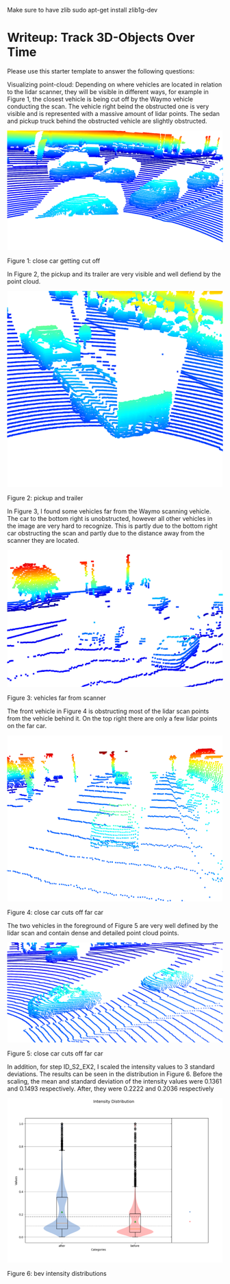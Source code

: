 Make sure to have zlib
sudo apt-get install zlib1g-dev

# Writeup: Track 3D-Objects Over Time

Please use this starter template to answer the following questions:

Visualizing point-cloud:
    Depending on where vehicles are located in relation to the lidar scanner, they will be visible in different ways, for example in Figure 1, the closest vehicle is being cut off by the Waymo vehicle conducting the scan. The vehicle right beind the obstructed one is very visible and is represented with a massive amount of lidar points. The sedan and pickup truck behind the obstructed vehicle are slightly obstructed. 
    
![Figure 1: close car getting cut off](images/figure1.png)

Figure 1: close car getting cut off

In Figure 2, the pickup and its trailer are very visible and well defiend by the point cloud. 

![Figure 2: pickup and trailer](images/figure2.png)

Figure 2: pickup and trailer

In Figure 3, I found some vehicles far from the Waymo scanning vehicle. The car to the bottom right is unobstructed, however all other vehicles in the image are very hard to recognize. This is partly due to the bottom right car obstructing the scan and partly due to the distance away from the scanner they are located.

![Figure 3: vehicles far from scanner](images/figure3.png)

Figure 3: vehicles far from scanner

The front vehicle in Figure 4 is obstructing most of the lidar scan points from the vehicle behind it. On the top right there are only a few lidar points on the far car.

![Figure 4: close car cuts off far car](images/figure4.png)

Figure 4: close car cuts off far car

The two vehicles in the foreground of Figure 5 are very well defined by the lidar scan and contain dense and detailed point cloud points.

![Figure 5: close car cuts off far car](images/figure5.png)

Figure 5: close car cuts off far car

In addition, for step ID_S2_EX2, I scaled the intensity values to 3 standard deviations. The results can be seen in the distribution in Figure 6. Before the scaling, the mean and standard deviation of the intensity values were 0.1361 and 0.1493 respectively. After, they were 0.2222 and 0.2036 respectively

![Figure 6: bev intensity distributions](images/figure6.png)

Figure 6: bev intensity distributions
